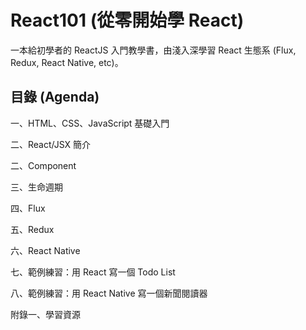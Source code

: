 # React101 (從零開始學 React)
一本給初學者的 ReactJS 入門教學書，由淺入深學習 React 生態系 (Flux, Redux, React Native, etc)。

## 目錄 (Agenda)

一、HTML、CSS、JavaScript 基礎入門

二、React/JSX 簡介

二、Component

三、生命週期

四、Flux

五、Redux

六、React Native

七、範例練習：用 React 寫一個 Todo List

八、範例練習：用 React Native 寫一個新聞閱讀器

附錄一、學習資源
